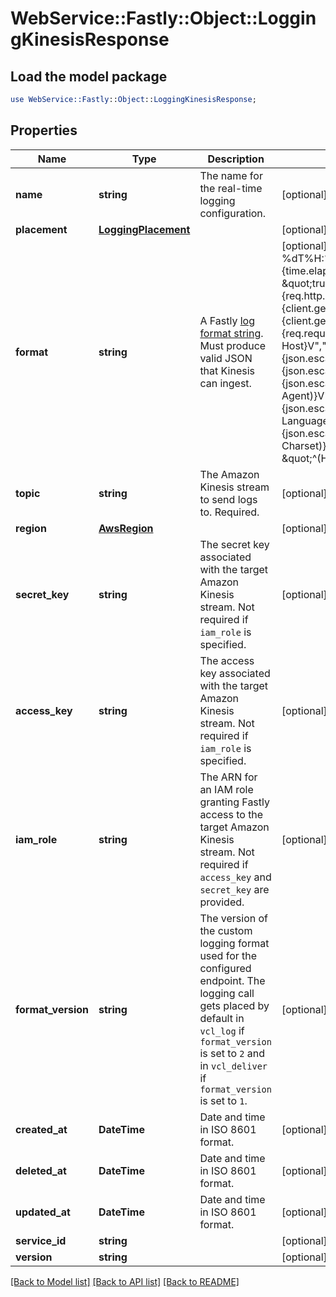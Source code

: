 # WebService::Fastly::Object::LoggingKinesisResponse

## Load the model package
```perl
use WebService::Fastly::Object::LoggingKinesisResponse;
```

## Properties
Name | Type | Description | Notes
------------ | ------------- | ------------- | -------------
**name** | **string** | The name for the real-time logging configuration. | [optional] 
**placement** | [**LoggingPlacement**](LoggingPlacement.md) |  | [optional] 
**format** | **string** | A Fastly [log format string](https://docs.fastly.com/en/guides/custom-log-formats). Must produce valid JSON that Kinesis can ingest. | [optional] [default to &#39;{&quot;timestamp&quot;:&quot;%{begin:%Y-%m-%dT%H:%M:%S}t&quot;,&quot;time_elapsed&quot;:&quot;%{time.elapsed.usec}V&quot;,&quot;is_tls&quot;:&quot;%{if(req.is_ssl, \&quot;true\&quot;, \&quot;false\&quot;)}V&quot;,&quot;client_ip&quot;:&quot;%{req.http.Fastly-Client-IP}V&quot;,&quot;geo_city&quot;:&quot;%{client.geo.city}V&quot;,&quot;geo_country_code&quot;:&quot;%{client.geo.country_code}V&quot;,&quot;request&quot;:&quot;%{req.request}V&quot;,&quot;host&quot;:&quot;%{req.http.Fastly-Orig-Host}V&quot;,&quot;url&quot;:&quot;%{json.escape(req.url)}V&quot;,&quot;request_referer&quot;:&quot;%{json.escape(req.http.Referer)}V&quot;,&quot;request_user_agent&quot;:&quot;%{json.escape(req.http.User-Agent)}V&quot;,&quot;request_accept_language&quot;:&quot;%{json.escape(req.http.Accept-Language)}V&quot;,&quot;request_accept_charset&quot;:&quot;%{json.escape(req.http.Accept-Charset)}V&quot;,&quot;cache_status&quot;:&quot;%{regsub(fastly_info.state, \&quot;^(HIT-(SYNTH)|(HITPASS|HIT|MISS|PASS|ERROR|PIPE)).*\&quot;, \&quot;\\2\\3\&quot;) }V&quot;}&#39;]
**topic** | **string** | The Amazon Kinesis stream to send logs to. Required. | [optional] 
**region** | [**AwsRegion**](AwsRegion.md) |  | [optional] 
**secret_key** | **string** | The secret key associated with the target Amazon Kinesis stream. Not required if `iam_role` is specified. | [optional] 
**access_key** | **string** | The access key associated with the target Amazon Kinesis stream. Not required if `iam_role` is specified. | [optional] 
**iam_role** | **string** | The ARN for an IAM role granting Fastly access to the target Amazon Kinesis stream. Not required if `access_key` and `secret_key` are provided. | [optional] 
**format_version** | **string** | The version of the custom logging format used for the configured endpoint. The logging call gets placed by default in `vcl_log` if `format_version` is set to `2` and in `vcl_deliver` if `format_version` is set to `1`.  | [optional] [default to &#39;2&#39;]
**created_at** | **DateTime** | Date and time in ISO 8601 format. | [optional] [readonly] 
**deleted_at** | **DateTime** | Date and time in ISO 8601 format. | [optional] [readonly] 
**updated_at** | **DateTime** | Date and time in ISO 8601 format. | [optional] [readonly] 
**service_id** | **string** |  | [optional] [readonly] 
**version** | **string** |  | [optional] [readonly] 

[[Back to Model list]](../README.md#documentation-for-models) [[Back to API list]](../README.md#documentation-for-api-endpoints) [[Back to README]](../README.md)


